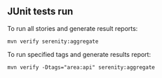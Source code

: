 JUnit tests run
--------

To run all stories and generate result reports:

    mvn verify serenity:aggregate
    
To run specified tags and generate results report:

    mvn verify -Dtags="area:api" serenity:aggregate
